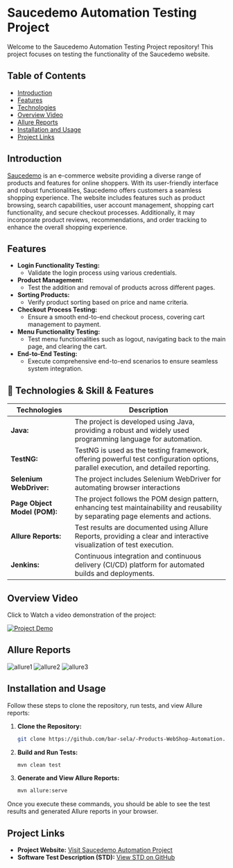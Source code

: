 # Saucedemo Automation Testing Project

Welcome to the Saucedemo Automation Testing Project repository! This project focuses on testing the functionality of the Saucedemo website.

## Table of Contents
- [Introduction](#introduction)
- [Features](#features)
- [Technologies](#technologies)
- [Overview Video](#overview-video)
- [Allure Reports](#allure-reports)
- [Installation and Usage](#installation-and-usage)
- [Project Links](#project-links)

## Introduction
[Saucedemo](https://www.saucedemo.com/) is an e-commerce website providing a diverse range of products and features for online shoppers. With its user-friendly interface and robust functionalities, Saucedemo offers customers a seamless shopping experience. The website includes features such as product browsing, search capabilities, user account management, shopping cart functionality, and secure checkout processes. Additionally, it may incorporate product reviews, recommendations, and order tracking to enhance the overall shopping experience.

## Features
- **Login Functionality Testing:**
  - Validate the login process using various credentials.
- **Product Management:**
  - Test the addition and removal of products across different pages.
- **Sorting Products:**
  - Verify product sorting based on price and name criteria.
- **Checkout Process Testing:**
  - Ensure a smooth end-to-end checkout process, covering cart management to payment.
- **Menu Functionality Testing:**
  - Test menu functionalities such as logout, navigating back to the main page, and clearing the cart.
- **End-to-End Testing:**
  - Execute comprehensive end-to-end scenarios to ensure seamless system integration.

## 📑 Technologies & Skill & Features
| Technologies      | Description |
| ----------- | ----------- |
| **Java:**      | The project is developed using Java, providing a robust and widely used programming language for automation.       |
| **TestNG:**   | TestNG is used as the testing framework, offering powerful test configuration options, parallel execution, and detailed reporting.        |
| **Selenium WebDriver:**   | The project includes Selenium WebDriver for automating browser interactions        |
| **Page Object Model (POM):**   | The project follows the POM design pattern, enhancing test maintainability and reusability by separating page elements and actions.        |
| **Allure Reports:**   | Test results are documented using Allure Reports, providing a clear and interactive visualization of test execution.        |
| **Jenkins:**   | Continuous integration and continuous delivery (CI/CD) platform for automated builds and deployments.        |

## Overview Video
Click to Watch a video demonstration of the project:

[![Project Demo](https://img.youtube.com/vi/Clil6Gg5jEs/0.jpg)](https://www.youtube.com/watch?v=Clil6Gg5jEs)

## Allure Reports 
![allure1](https://github.com/bar-sela/-Products-WebShop-Automation/assets/93506881/ff23bd73-8883-4fad-8370-a4fde423ecfd)
![allure2](https://github.com/bar-sela/-Products-WebShop-Automation/assets/93506881/d056da41-2cea-4555-a4ff-905fab4c6a39)
![allure3](https://github.com/bar-sela/-Products-WebShop-Automation/assets/93506881/9c032862-4ae2-48ed-860c-4bf9c5568ecb)

## Installation and Usage
Follow these steps to clone the repository, run tests, and view Allure reports:

1. **Clone the Repository:**
    ```bash
    git clone https://github.com/bar-sela/-Products-WebShop-Automation.git
    ```

2. **Build and Run Tests:**
    ```bash
    mvn clean test
    ```

3. **Generate and View Allure Reports:**
    ```bash
    mvn allure:serve
    ```

Once you execute these commands, you should be able to see the test results and generated Allure reports in your browser.

## Project Links
- **Project Website:** [Visit Saucedemo Automation Project](https://myfinal-project.netlify.app/)
- **Software Test Description (STD):** [View STD on GitHub](https://github.com/bar-sela/-Products-WebShop-Automation/blob/master/STD.pdf)


